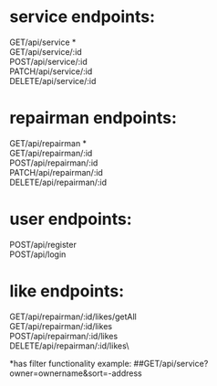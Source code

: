 # service endpoints:
GET/api/service *\
GET/api/service/:id\
POST/api/service/:id\
PATCH/api/service/:id\
DELETE/api/service/:id

# repairman endpoints:
GET/api/repairman *\
GET/api/repairman/:id\
POST/api/repairman/:id\
PATCH/api/repairman/:id\
DELETE/api/repairman/:id
# user endpoints:
POST/api/register\
POST/api/login
# like endpoints:
GET/api/repairman/:id/likes/getAll\
GET/api/repairman/:id/likes\
POST/api/repairman/:id/likes\
DELETE/api/repairman/:id/likes\

*has filter functionality example: ##GET/api/service?owner=ownername&sort=-address